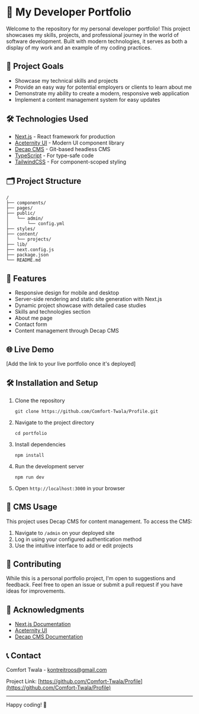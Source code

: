 # 🚀 My Developer Portfolio

Welcome to the repository for my personal developer portfolio! This project showcases my skills, projects, and professional journey in the world of software development. Built with modern technologies, it serves as both a display of my work and an example of my coding practices.

## 🎯 Project Goals

- Showcase my technical skills and projects
- Provide an easy way for potential employers or clients to learn about me
- Demonstrate my ability to create a modern, responsive web application
- Implement a content management system for easy updates

## 🛠️ Technologies Used

- [Next.js](https://nextjs.org/) - React framework for production
- [Aceternity UI](https://ui.aceternity.com/) - Modern UI component library
- [Decap CMS](https://decapcms.org/) - Git-based headless CMS
- [TypeScript](https://www.typescriptlang.org/) - For type-safe code
- [TailwindCSS](https://tailwindcss.com/) - For component-scoped styling

## 🗂️ Project Structure

```
/
├── components/
├── pages/
├── public/
│   └── admin/
│       └── config.yml
├── styles/
├── content/
│   └── projects/
├── lib/
├── next.config.js
├── package.json
└── README.md
```

## 🚀 Features

- Responsive design for mobile and desktop
- Server-side rendering and static site generation with Next.js
- Dynamic project showcase with detailed case studies
- Skills and technologies section
- About me page
- Contact form
- Content management through Decap CMS

## 🌐 Live Demo

[Add the link to your live portfolio once it's deployed]

## 🛠️ Installation and Setup

1. Clone the repository
   ```
   git clone https://github.com/Comfort-Twala/Profile.git
   ```
2. Navigate to the project directory
   ```
   cd portfolio
   ```
3. Install dependencies
   ```
   npm install
   ```
4. Run the development server
   ```
   npm run dev
   ```
5. Open `http://localhost:3000` in your browser

## 📝 CMS Usage

This project uses Decap CMS for content management. To access the CMS:

1. Navigate to `/admin` on your deployed site
2. Log in using your configured authentication method
3. Use the intuitive interface to add or edit projects

## 🤝 Contributing

While this is a personal portfolio project, I'm open to suggestions and feedback. Feel free to open an issue or submit a pull request if you have ideas for improvements.

## 🙏 Acknowledgments

- [Next.js Documentation](https://nextjs.org/docs)
- [Aceternity UI](https://ui.aceternity.com/)
- [Decap CMS Documentation](https://decapcms.org/docs/intro/)

## 📞 Contact

Comfort Twala - kontreitroos@gmail.com

Project Link: [https://github.com/Comfort-Twala/Profile](https://github.com/Comfort-Twala/Profile)

---

Happy coding! 🚀

